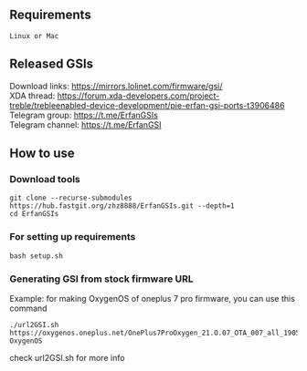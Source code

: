 ## Requirements
    Linux or Mac

## Released GSIs
Download links: https://mirrors.lolinet.com/firmware/gsi/  
XDA thread: https://forum.xda-developers.com/project-treble/trebleenabled-device-development/pie-erfan-gsi-ports-t3906486  
Telegram group: https://t.me/ErfanGSIs  
Telegram channel: https://t.me/ErfanGSI  

## How to use

### Download tools
```
git clone --recurse-submodules https://hub.fastgit.org/zhz8888/ErfanGSIs.git --depth=1
cd ErfanGSIs
```

### For setting up requirements
    bash setup.sh

### Generating GSI from stock firmware URL
Example: for making OxygenOS of oneplus 7 pro firmware, you can use this command
```
./url2GSI.sh https://oxygenos.oneplus.net/OnePlus7ProOxygen_21.O.07_OTA_007_all_1905120542_fc480574576b4843.zip OxygenOS
```
check url2GSI.sh for more info
